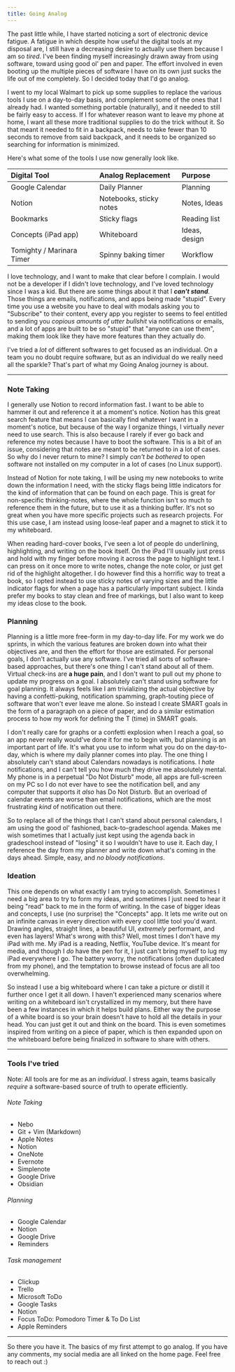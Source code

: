 ```yaml
---
title: Going Analog
---
```


The past little while, I have started noticing a sort of electronic device fatigue. A fatigue in which despite how useful the digital tools at my disposal are, I still have a decreasing desire to actually use them because I am so _tired_. I've been finding myself increasingly drawn away from using software, toward using good ol' pen and paper. The effort involved in even booting up the multiple pieces of software I have on its own just sucks the life out of me completely. So I decided today that I'd go analog.

I went to my local Walmart to pick up some supplies to replace the various tools I use on a day-to-day basis, and complement some of the ones that I already had. I wanted something portable (naturally), and it needed to still be fairly easy to access. If I for whatever reason want to leave my phone at home, I want all these more traditional supplies to do the trick without it. So that meant it needed to fit in a backpack, needs to take fewer than 10 seconds to remove from said backpack, and it needs to be organized so searching for information is minimized.

Here's what some of the tools I use now generally look like.

| Digital Tool                  | Analog Replacement      | Purpose         |
| :---------------------------- | :---------------------- | :-------------- |
| Google Calendar               | Daily Planner           | Planning        |
| Notion                        | Notebooks, sticky notes | Notes, Ideas    |
| Bookmarks                     | Sticky flags            | Reading list    |
| Concepts (iPad app)           | Whiteboard              | Ideas, design   |
| Tomighty / Marinara Timer     | Spinny baking timer     | Workflow        |


I love technology, and I want to make that clear before I complain. I would not be a developer if I didn't love technology, and I've loved technology since I was a kid. But there are some things about it that I _**can't stand**_. Those things are emails, notifications, and apps being made "stupid". Every time you use a website you have to deal with modals asking you to "Subscribe" to their content, every app you register to seems to feel entitled to sending you _copious amounts of utter bullshit_ via notifications or emails, and a lot of apps are built to be so "stupid" that "anyone can use them", making them look like they have more features than they actually do.

I've tried a _lot_ of different softwares to get focused as an individual. On a team you no doubt require software, but as an individual do we really need all the sparkle? That's part of what my Going Analog journey is about.


---


### Note Taking

I generally use Notion to record information fast. I want to be able to hammer it out and reference it at a moment's notice. Notion has this great search feature that means I can basically find whatever I want in a moment's notice, but because of the way I organize things, I virtually _never_ need to use search. This is also because I rarely if ever go back and reference my notes because I have to boot the software. This is a bit of an issue, considering that notes are meant to be returned to in a lot of cases. So why do I never return to mine? I simply _can't be bothered_ to open software not installed on my computer in a lot of cases (no Linux support).

Instead of Notion for note taking, I will be using my new notebooks to write down the information I need, with the sticky flags being little indicators for the kind of information that can be found on each page. This is great for non-specific thinking-notes, where the whole function isn't so much to reference them in the future, but to use it as a thinking buffer. It's not so great when you have more specific projects such as research projects. For this use case, I am instead using loose-leaf paper and a magnet to stick it to my whiteboard.

When reading hard-cover books, I've seen a lot of people do underlining, highlighting, and writing on the book itself. On the iPad I'll usually just press and hold with my finger before moving it across the page to highlight text. I can press on it once more to write notes, change the note color, or just get rid of the highlight altogether. I do however find this a horrific way to treat a book, so I opted instead to use sticky notes of varying sizes and the little indicator flags for when a page has a particularly important subject. I kinda prefer my books to stay clean and free of markings, but I also want to keep my ideas close to the book.


### Planning

Planning is a little more free-form in my day-to-day life. For my work we do sprints, in which the various features are broken down into what their objectives are, and then the effort for those are estimated. For personal goals, I don't actually use any software. I've tried all sorts of software-based approaches, but there's one thing I can't stand about all of them. Virtual check-ins are **a huge pain**, and I don't want to pull out my phone to update my progress on a goal. I absolutely can't stand using software for goal planning. It always feels like I am trivializing the actual objective by having a confetti-puking, notification spamming, graph-touting piece of software that won't ever leave me alone. So instead I create SMART goals in the form of a paragraph on a piece of paper, and do a similar estimation process to how my work for defining the T (time) in SMART goals.

I don't really care for graphs or a confetti explosion when I reach a goal, so an app never really would've done it for me to begin with, but planning is an important part of life. It's what you use to inform what you do on the day-to-day, which is where my daily planner comes into play. The one thing I absolutely can't stand about Calendars nowadays is notifications. I _hate_ notifications, and I can't tell you how much they drive me absolutely mental. My phone is in a perpetual "Do Not Disturb" mode, all apps are full-screen on my PC so I do not ever have to see the notification bell, and any computer that supports it _also_ has Do Not Disturb. But an overload of calendar events are worse than email notifications, which are the most frustrating _kind_ of notification out there.

So to replace all of the things that I can't stand about personal calendars, I am using the good ol' fashioned, back-to-gradeschool agenda. Makes me wish sometimes that I actually just kept using the agenda back in gradeschool instead of "losing" it so I wouldn't have to use it. Each day, I reference the day from my planner and write down what's coming in the days ahead. Simple, easy, and _no bloody notifications_.


### Ideation

This one depends on what exactly I am trying to accomplish. Sometimes I need a big area to try to form my ideas, and sometimes I just need to hear it being "read" back to me in the form of writing. In the case of bigger ideas and concepts, I use (no surprise) the "Concepts" app. It lets me write out on an infinite canvas in every direction with every cool little tool you'd want. Drawing angles, straight lines, a beautiful UI, _extremely_ performant, and even has layers! What's wrong with this? Well, most times I don't have my iPad with me. My iPad is a reading, Netflix, YouTube device. It's meant for media, and though I _do_ have the pen for it, I just can't bring myself to lug my iPad everywhere I go. The battery worry, the notifications (often duplicated from my phone), and the temptation to browse instead of focus are all too overwhelming.

So instead I use a big whiteboard where I can take a picture or distill it further once I get it all down. I haven't experienced many scenarios where writing on a whiteboard isn't crystallized in my memory, but there have been a few instances in which it helps build plans. Either way the purpose of a white board is so your brain doesn't have to hold all the details in your head. You can just get it out and think on the board. This is even sometimes inspired from writing on a piece of paper, which is then expanded upon on the whiteboard before being finalized in software to share with others.

---


### Tools I've tried

Note: All tools are for me as an _individual_. I stress again, teams basically _require_ a software-based source of truth to operate efficiently.

###### Note Taking
- Nebo
- Git + Vim (Markdown)
- Apple Notes
- Notion
- OneNote
- Evernote
- Simplenote
- Google Drive
- Obsidian

###### Planning
- Google Calendar
- Notion
- Google Drive
- Reminders

###### Task management
- Clickup
- Trello
- Microsoft ToDo
- Google Tasks
- Notion
- Focus ToDo: Pomodoro Timer & To Do List
- Apple Reminders


---


So there you have it. The basics of my first attempt to go analog. If you have any comments, my social media are all linked on the home page. Feel free to reach out :)

